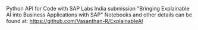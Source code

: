 Python API for Code with SAP Labs India submission "Bringing Explainable AI into Business Applications with SAP"
Notebooks and other details can be found at: https://github.com/Vasanthan-R/ExplainableAI
